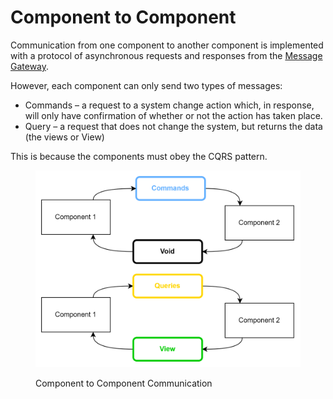 # Component to Component

Communication from one component to another component is implemented with a protocol of asynchronous requests and responses from the [Message Gateway](../recq-system-pattern/message-gateway.md).

However, each component can only send two types of messages:&#x20;

* Commands – a request to a system change action which, in response, will only have confirmation of whether or not the action has taken place.
* Query – a request that does not change the system, but returns the data (the views or View)

This is because the components must obey the CQRS pattern.

<figure><img src="../../.gitbook/assets/image (19).png" alt=""><figcaption><p>Component to Component Communication</p></figcaption></figure>
